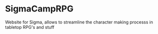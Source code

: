 # SigmaCampRPG
Website for Sigma, allows to streamline the character making processs in tabletop RPG's and stuff
